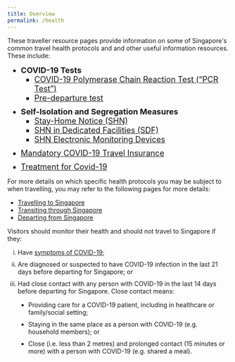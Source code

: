 ```yaml
---
title: Overview
permalink: /health
---
```

These traveller resource pages provide information on  some of Singapore's common travel health protocols and and other useful information resources. These include:


<ol style="margin-top:0px; margin-bottom:0px; font-size:18px;">
  <li style="margin-top:0px; margin-bottom:0px; font-size:18px; list-style-type:disc">
  <b>COVID-19 Tests</b>
  <ol style="margin-top:0px; margin-bottom:0px; font-size:18px;">
    <li style="margin-top:0px; margin-bottom:0px; font-size:18px; list-style-type:square;"><a href="/health/covid19-tests/pcrtest">COVID-19 Polymerase Chain Reaction Test (“PCR Test”)</a></li>
  <!--  <li style="margin-top:0px; margin-bottom:0px; font-size:18px; list-style-type:square;"><a href="/health/covid19-tests/serology">Serology Test</a></li>-->
    <li style="margin-top:0px; margin-bottom:0px; font-size:18px; list-style-type:square;"><a href="/health/covid19-tests/pre-departure-test">Pre-departure test</a></li>
    </ol>
  </li>
  <li style="margin-top:10px; margin-bottom:0px; font-size:18px; list-style-type:disc"> <b>Self-Isolation and Segregation Measures</b>
  <ol style="margin-top:0px; margin-bottom:0px; font-size:18px;">
    <li style="margin-top:0px; margin-bottom:0px; font-size:18px; list-style-type:square;"><a href="/health/shn">Stay-Home Notice (SHN)</a></li>
    <li style="margin-top:0px; margin-bottom:0px; font-size:18px; list-style-type:square;"><a href="/health/shn/sdf">SHN in Dedicated Facilities (SDF)</a></li>
    <li style="margin-top:0px; margin-bottom:0px; font-size:18px; list-style-type:square;"><a href="/health/shn-monitoring">SHN Electronic Monitoring Devices</a></li>
    </ol>
  </li>
  <li style="margin-top:10px; margin-bottom:0px; font-size:18px; list-style-type:disc">
<a href="/health/travelinsurance">Mandatory COVID-19 Travel Insurance</a></li>
  <li style="margin-top:10px; margin-bottom:0px; font-size:18px; list-style-type:disc"><a href="/health/covidtreatment">Treatment for Covid-19</a></li>
  </ol>

For more details on which specific health protocols you may be subject to when travelling, you may refer to the following pages for more details:
* [Travelling to Singapore](arriving/overview)
* [Transiting through Singapore](/transit/overview)
* [Departing from Singapore](/departing/overview) 

Visitors should monitor their health and should not travel to Singapore if they:
<ol style="margin-top:0px; margin-bottom:0px;">
<li style="margin-top:10px; margin-bottom:0px; list-style-type:lower-roman">Have <a href="/health/covid19-symptoms">symptoms of COVID-19</a>;</li>
<li style="margin-top:10px; margin-bottom:0px; list-style-type:lower-roman">Are diagnosed or suspected to have COVID-19 infection in the last 21 days before departing for Singapore; or</li>
<li style="margin-top:10px; margin-bottom:0px; list-style-type:lower-roman">Had close contact with any person with COVID-19 in the last 14 days before departing for Singapore. Close contact means:</li>
<ul>
    <li style="margin-top:10px; margin-bottom:0px; list-style-type:disc">Providing care for a COVID-19 patient, including in healthcare or family/social setting;</li>
    <li style="margin-top:10px; margin-bottom:0px; list-style-type:disc">Staying in the same place as a person with COVID-19 (e.g. household members); or</li>
    <li style="margin-top:10px; margin-bottom:0px; list-style-type:disc">Close (i.e. less than 2 metres) and prolonged contact (15 minutes or more) with a person with COVID-19 (e.g. shared a meal).</li>
</ul>
</ol>